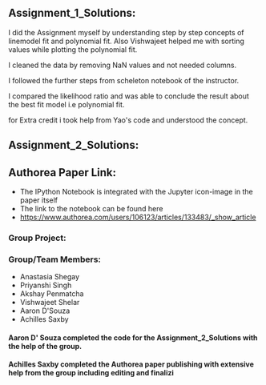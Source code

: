 ##  Assignment_1_Solutions:
I did the Assignment myself by understanding step by step concepts of linemodel fit and polynomial fit. Also Vishwajeet helped me with sorting values while plotting the polynomial fit.

I cleaned the data by removing NaN values and not needed columns.

I followed the further steps from scheleton notebook of the instructor.

I compared the likelihood ratio and was able to conclude the result about the best fit model i.e polynomial fit. 

for Extra credit i took help from  Yao's code and understood the concept.





## Assignment_2_Solutions:
## Authorea Paper Link:
  - The IPython Notebook is integrated with the Jupyter icon-image in the paper itself
  - The link to the notebook can be found here
  - https://www.authorea.com/users/106123/articles/133483/_show_article 

### Group Project:
### Group/Team Members:
  - Anastasia Shegay
  - Priyanshi Singh
  - Akshay Penmatcha
  - Vishwajeet Shelar
  - Aaron D'Souza
  - Achilles Saxby
  
#### Aaron D' Souza completed the code for the Assignment_2_Solutions with the help of the group.
#### Achilles Saxby completed the Authorea paper publishing with extensive help from the group including editing and finalizi

